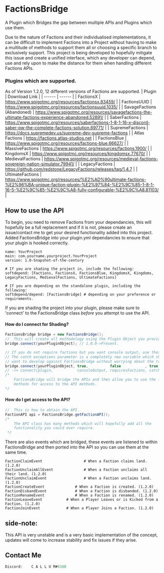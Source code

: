 


# FactionsBridge

A Plugin which Bridges the gap between multiple APIs and Plugins which use them.

Due to the nature of Factions and their individualised implementations, it can be difficult to implement Factions into a Project without having to make a multitude of methods to support them all or choosing a specific branch to exclusively support. This project is being developed to hopefully mitigate this issue and create a unified interface, which any developer can depend, use and rely upon to make the distance for them when handling different Factions APIs.

### Plugins which are supported.

As of Version 1.2.0, 12 different versions of Factions are supported.
| Plugin | Download Link |
| ------ | ------ |
| FactionsX | https://www.spigotmc.org/resources/factionsx.83459/ |
| FactionsUUID | https://www.spigotmc.org/resources/factionsuuid.1035/ |
| SavageFactions (Abandoned) | https://www.spigotmc.org/resources/savagefactions-the-ultimate-factions-experience-abandoned.52891/ |
| SaberFactions | https://www.spigotmc.org/resources/saberfactions-1-8-1-16-x-discord-saber-pw-the-complete-factions-solution.69771/ |
| SupremeFactions | https://docs.supremedev.us/supreme-dev-supreme-factions |
| Atlas Factions | https://factions.atlas-studios.net | 
| FactionsBlue | https://www.spigotmc.org/resources/factions-blue.66627/ | 
| MassiveFactions | https://www.spigotmc.org/resources/factions.1900/ |
| KingdomsX | https://www.spigotmc.org/resources/kingdomsx.77670/ |
| MedievalFactions | https://www.spigotmc.org/resources/medieval-factions-sovereign-nation-simulator.79941/ |
| LegacyFactions | https://github.com/redstone/LegacyFactions/releases/tag/1.4.7 |
| UltimateFactions | https://www.spigotmc.org/resources/%E2%AD%90ultimate-factions-%E2%96%BA-unique-faction-plugin-%E2%97%84-%E2%9C%85-1-8-1-16-5-%E2%9C%85-%E2%9C%A8-fully-configurable-%E2%9C%A8.81103/ |

## How to use the API

To begin, you need to remove Factions from your dependancies, this will hopefully be a full replacement and if it is not, please create an issue/contact me to get your desired functionality added into this project.
Added FactionsBridge into your plugin.yml dependancies to ensure that your plugin is hooked correctly.
```YML
name: YourProject
main: com.yourname.yourproject.YourProject
version: 1.0-Snapshot-of-the-century

# If you are shading the project in, include the following:
softdepend: [Factions, FactionsX, FactionsBlue, KingdomsX, Kingdoms, LegacyFactions, MedievalFactions, UltimateFactions]

# If you are depending on the standalone plugin, including the following:
softdepend/depend: [FactionsBridge] # depending on your preference or requirements.
```

If you are shading the project into your plugin, please make sure to 'connect' to the FactionsBridge class *before* you attempt to use the API.
#### How do I connect for Shading?
```JAVA
FactionsBridge bridge = new FactionsBridge();
// 	This will create all methodology using the Plugin Object you provide.
bridge.connect(yourPluginObject); // 1.0.0->Present.

// If you do not require factions but you want console output, use these parameters.
// The catch exceptions parameter is a completely new variable which should be used when you
// want to develop against FactionsBridge without worrying about the try/catch blocks. 
bridge.connect(yourPluginObject, true,          false           , true           ); 
// ->> connect(plugin,           consoleOutput, requiresFactions, catchExceptions)
/*
	FactionsBridge will bridge the APIs and then allow you to use the following 
	methods for access to the API methods.
*/
```
#### How do I get access to the API?
```JAVA
// 	This is how to obtain the API.
FactionAPI api = FactionsBridge.getFactionAPI(); 
/* 
	The API class has many methods which will hopefully add all the 
	functionality you could ever require.
 */
```

There are also events which are bridged, these events are listened to within FactionsBridge and then ported into the API so you can use them at the same time.
```YML
FactionClaimEvent            		# When a Faction claims land. (1.2.0)
FactionUnclaimAllEvent       		# When a Faction unclaims all their land. (1.2.0)
FactionUnclaimEvent          		# When a Faction unclaims land. (1.2.0)
FactionCreateEvent         		# When a Faction is created. (1.2.0)
FactionDisbandEvent        		# When a Faction is disbanded. (1.2.0)
FactionRenameEvent         		# When a Faction is renamed. (1.2.0)
FactionLeaveEvent			# When a Player Leaves or is Kicked from a Faction. (1.2.0)
FactionJoinEvent			# When a Player Joins a Faction. (1.2.0)
```


## side-note:
This API is very unstable and is a very basic implementation of the concept, updates will come to increase stability and fix issues if they arise.


## Contact Me
```JAVA
Discord: 	C A L L U M#4160
```
